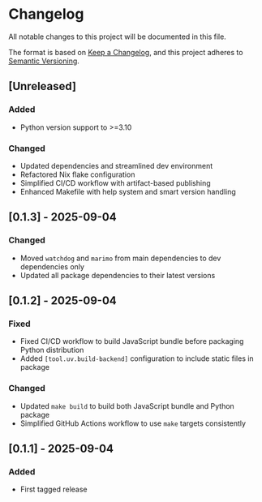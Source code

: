 # Changelog

All notable changes to this project will be documented in this file.

The format is based on [Keep a Changelog](https://keepachangelog.com/en/1.1.0/),
and this project adheres to [Semantic Versioning](https://semver.org/spec/v2.0.0.html).

## [Unreleased]

### Added

- Python version support to >=3.10

### Changed

- Updated dependencies and streamlined dev environment
- Refactored Nix flake configuration
- Simplified CI/CD workflow with artifact-based publishing
- Enhanced Makefile with help system and smart version handling

## [0.1.3] - 2025-09-04

### Changed

- Moved `watchdog` and `marimo` from main dependencies to dev dependencies only
- Updated all package dependencies to their latest versions

## [0.1.2] - 2025-09-04

### Fixed

- Fixed CI/CD workflow to build JavaScript bundle before packaging Python distribution
- Added `[tool.uv.build-backend]` configuration to include static files in package

### Changed

- Updated `make build` to build both JavaScript bundle and Python package
- Simplified GitHub Actions workflow to use `make` targets consistently

## [0.1.1] - 2025-09-04

### Added

- First tagged release